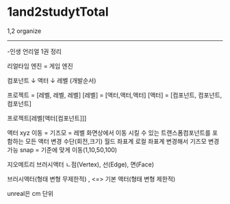 # 1and2studytTotal
1,2 organize


-----------------------------------------------

-인생 언리얼 1권 정리

리얼타임 엔진 = 게임 엔진

컴포넌트
   ↓
 액터
   ↓
 레벨 
(개발순서)
 
프로젝트 = [레벨, 레벨, 레벨]
[레벨] = [액터,액터,액터]
[액터] = [컴포넌트, 컴포넌트, 컴포넌트]

프로젝트[레벨[액터[컴포넌트]]]

액터 xyz 이동 = 기즈모 = 레벨 화면상에서 이동 시킬 수 있는 트랜스폼컴포넌트를 포함하는 모든 액터 변경 수단(회전,크기)
월드 좌표계 로컬 좌표계 변경해서 기즈모 변경 가능
snap = 기준에 맞게 이동(1,10,50,100)

지오메트리 브러시액터 
ㄴ점(Vertex), 선(Edge), 면(Face)

브러시액터(형태 변형 무제한적) , <=> 기본 액터(형태 변형 제한적)

unreal은 cm 단위
